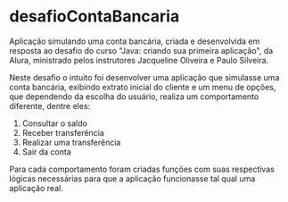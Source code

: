 # desafioContaBancaria
Aplicação simulando uma conta bancária, criada e desenvolvida em resposta ao desafio do curso "Java: criando sua primeira aplicação", da Alura, ministrado pelos instrutores Jacqueline Oliveira e Paulo Silveira.

Neste desafio o intuito foi desenvolver uma aplicação que simulasse uma conta bancária, exibindo extrato inicial do cliente e um menu de opções, que dependendo da escolha do usuário, realiza um comportamento diferente, dentre eles:

<ol>
    <li>Consultar o saldo</li>
    <li>Receber transferência</li>
    <li>Realizar uma transferência</li>
    <li>Sair da conta</li>
</ol>

Para cada comportamento foram criadas funções com suas respectivas lógicas necessárias para que a aplicação funcionasse tal qual uma aplicação real.
